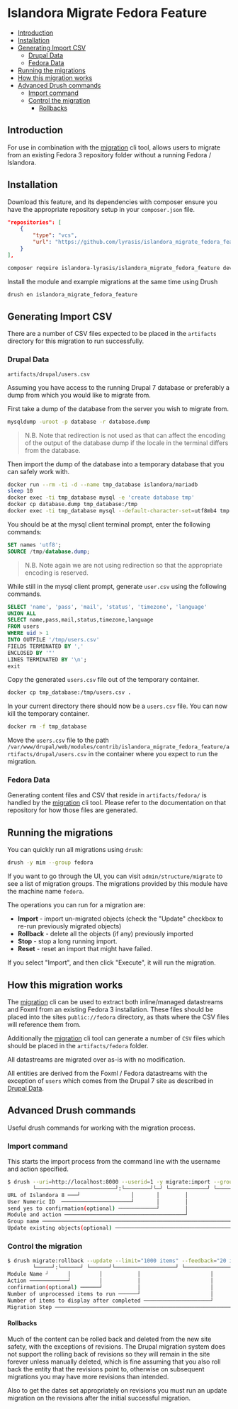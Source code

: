 # Islandora Migrate Fedora Feature <!-- omit in toc -->

- [Introduction](#introduction)
- [Installation](#installation)
- [Generating Import CSV](#generating-import-csv)
  - [Drupal Data](#drupal-data)
  - [Fedora Data](#fedora-data)
- [Running the migrations](#running-the-migrations)
- [How this migration works](#how-this-migration-works)
- [Advanced Drush commands](#advanced-drush-commands)
  - [Import command](#import-command)
  - [Control the migration](#control-the-migration)
    - [Rollbacks](#rollbacks)

## Introduction

For use in combination with the [migration] cli tool, allows users to migrate
from an existing Fedora 3 repository folder without a running Fedora /
Islandora.

## Installation

Download this feature, and its dependencies with composer ensure you have the
appropriate repository setup in your `composer.json` file.

```json
"repositories": [
    {
        "type": "vcs",
        "url": "https://github.com/lyrasis/islandora_migrate_fedora_feature"
    }
],
```

```bash
composer require islandora-lyrasis/islandora_migrate_fedora_feature dev-master
```

Install the module and example migrations at the same time using Drush

```bash
drush en islandora_migrate_fedora_feature
```

## Generating Import CSV

There are a number of CSV files expected to be placed in the `artifacts`
directory for this migration to run successfully.

### Drupal Data

`artifacts/drupal/users.csv`

Assuming you have access to the running Drupal 7 database or preferably a dump
from which you would like to migrate from.

First take a dump of the database from the server you wish to migrate from.

```bash
mysqldump -uroot -p database -r database.dump
```

> N.B. Note that redirection is not used as that can affect the encoding of the
> output of the database dump if the locale in the terminal differs from the
> database.

Then import the dump of the database into a temporary database that you can
safely work with.

```bash
docker run --rm -ti -d --name tmp_database islandora/mariadb
sleep 10
docker exec -ti tmp_database mysql -e 'create database tmp'
docker cp database.dump tmp_database:/tmp
docker exec -ti tmp_database mysql --default-character-set=utf8mb4 tmp
```

You should be at the mysql client terminal prompt, enter the following commands:

```sql
SET names 'utf8';
SOURCE /tmp/database.dump;
```

> N.B. Note again we are not using redirection so that the appropriate encoding
> is reserved.

While still in the mysql client prompt, generate `user.csv` using the following
commands.

```sql
SELECT 'name', 'pass', 'mail', 'status', 'timezone', 'language'
UNION ALL
SELECT name,pass,mail,status,timezone,language
FROM users
WHERE uid > 1
INTO OUTFILE '/tmp/users.csv'
FIELDS TERMINATED BY ','
ENCLOSED BY '"'
LINES TERMINATED BY '\n';
exit
```

Copy the generated `users.csv` file out of the temporary container.

```bash
docker cp tmp_database:/tmp/users.csv .
```

In your current directory there should now be a `users.csv` file. You can now
kill the temporary container.

```bash
docker rm -f tmp_database
```

Move the `users.csv` file to the path
`/var/www/drupal/web/modules/contrib/islandora_migrate_fedora_feature/artifacts/drupal/users.csv`
in the container where you expect to run the migration.

### Fedora Data

Generating content files and CSV that reside in `artifacts/fedora/` is handled
by the [migration] cli tool. Please refer to the documentation on that
repository for how those files are generated.

## Running the migrations

You can quickly run all migrations using `drush`:

```bash
drush -y mim --group fedora
```

If you want to go through the UI, you can visit `admin/structure/migrate` to see
a list of migration groups. The migrations provided by this module have the
machine name `fedora`.

The operations you can run for a migration are:

- **Import** - import un-migrated objects (check the "Update" checkbox to re-run
  previously migrated objects)
- **Rollback** - delete all the objects (if any) previously imported
- **Stop** - stop a long running import.
- **Reset** - reset an import that might have failed.

If you select "Import", and then click "Execute", it will run the migration.

## How this migration works

The [migration] cli can be used to extract both inline/managed datastreams and
Foxml from an existing Fedora 3 installation. These files should be placed into
the sites `public://fedora` directory, as thats where the CSV files will
reference them from.

Additionally the [migration] cli tool can generate a number of `CSV` files which
should be placed in the `artifacts/fedora` folder.

All datastreams are migrated over as-is with no modification.

All entities are derived from the Foxml / Fedora datastreams with the exception
of `users` which comes from the Drupal 7 site as described in
[Drupal Data](#drupal-data).

## Advanced Drush commands

Useful drush commands for working with the migration process.

### Import command

This starts the import process from the command line with the username and action specified.

```bash
$ drush --uri=http://localhost:8000 --userid=1 -y migrate:import --group fedora --update
        └─────────────────────────┘:└────────┘└─┘ └────────────┘ └────────────┘ └──────┘
URL of Islandora 8 ───┘                │       │        │                │             │
User Numeric ID  ──────────────────────┘       │        │                │             │
send yes to confirmation(optional) ────────────┘        │                │             │
Module and action ──────────────────────────────────────┘                │             │
Group name ──────────────────────────────────────────────────────────────┘             │
Update existing objects(optional) ─────────────────────────────────────────────────────┘
```

### Control the migration

```bash
$ drush migrate:rollback --update --limit="1000 items" --feedback="20 items" islandora_fedora_audit_media
        └─────┘:└──────┘ └──────┘└───────────────────┘ └───────────────────┘ └──────────────────────────┘
Module Name ┘      │         │           │                      │                          │
Action ────────────┘         │           │                      │                          │
confirmation(optional) ──────┘           │                      │                          │
Number of unprocessed items to run ──────┘                      │                          │
Number of items to display after completed ─────────────────────┘                          │
Migration Step ─────────────────────────────────────────────────────────────sourceRow───────────────┘
```

#### Rollbacks

Much of the content can be rolled back and deleted from the new site safety,
with the exceptions of revisions. The Drupal migration system does not support
the rolling back of revisions so they will remain in the site forever unless
manually deleted, which is fine assuming that you also roll back the entity that
the revisions point to, otherwise on subsequent migrations you may have more
revisions than intended.

Also to get the dates set appropriately on revisions you must run an update
migration on the revisions after the initial successful migration.

[migration]: https://github.com/nigelgbanks/migration
